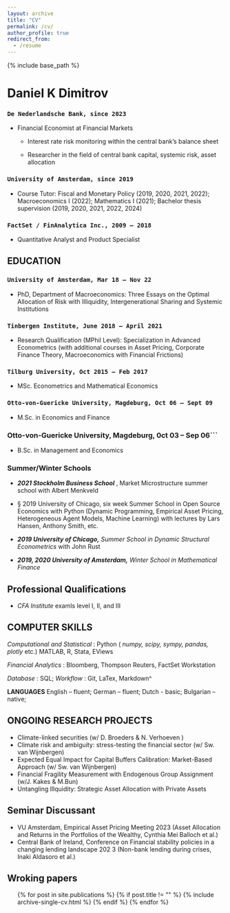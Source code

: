 ```yaml
---
layout: archive
title: "CV"
permalink: /cv/
author_profile: true
redirect_from:
  - /resume
---
```


{% include base_path %}

# Daniel K Dimitrov

### ```De Nederlandsche Bank, since 2023``` 

- Financial Economist at Financial Markets

	- Interest rate risk monitoring within the central bank’s balance sheet

	- Researcher in the field of central bank capital, systemic risk, asset allocation

### ```University of Amsterdam, since 2019```

- Course Tutor: Fiscal and Monetary Policy (2019, 2020, 2021, 2022); Macroeconomics I (2022); Mathematics I (2021); Bachelor thesis supervision (2019, 2020, 2021, 2022, 2024)

### ```FactSet / FinAnalytica Inc., 2009 – 2018``` 

- Quantitative Analyst and Product Specialist 

## EDUCATION

### ```University of Amsterdam, Mar 18 – Nov 22```

- PhD, Department of Macroeconomics: Three Essays on the Optimal Allocation of Risk with Illiquidity, Intergenerational Sharing and Systemic Institutions

### ```Tinbergen Institute, June 2018 – April 2021```

- Research Qualification (MPhil Level): Specialization in Advanced Econometrics (with additional courses in Asset Pricing, Corporate Finance Theory, Macroeconomics with Financial Frictions)

### ```Tilburg University, Oct 2015 – Feb 2017```

- MSc. Econometrics and Mathematical Economics

### ```Otto-von-Guericke University, Magdeburg, Oct 06 – Sept 09```

- M.Sc. in Economics and Finance

### Otto-von-Guericke University, Magdeburg, 0ct 03 – Sep 06```

- B.Sc. in Management and Economics

### Summer/Winter Schools

- **_2021 Stockholm Business School_** , Market Microstructure summer school with Albert Menkveld

- § 2019 University of Chicago, six week Summer School in Open Source Economics with Python (Dynamic Programming, Empirical
Asset Pricing, Heterogeneous Agent Models, Machine Learning) with lectures by Lars Hansen, Anthony Smith, etc.
- **_2019 University of Chicago,_** _Summer School in Dynamic Structural Econometrics_ with John Rust

- **_2019, 2020 University of Amsterdam,_** _Winter School in Mathematical Finance_

## Professional Qualifications

- *_CFA Institute_* examls level I, II, and III 


## COMPUTER SKILLS

_Computational and Statistical_ : Python ( _numpy, scipy, sympy, pandas, plotly_ etc.) MATLAB, R, Stata, EViews

_Financial Analytics_ : Bloomberg, Thompson Reuters, FactSet Workstation

_Database_ : SQL; _Workflow_ : Git, LaTex, Markdown^

**LANGUAGES**
English – fluent; German – fluent; Dutch - basic; Bulgarian – native;


## ONGOING RESEARCH PROJECTS

- Climate-linked securities (w/ D. Broeders & N. Verhoeven )
- Climate risk and ambiguity: stress-testing the financial sector (w/ Sw. van Wijnbergen)
- Expected Equal Impact for Capital Buffers Calibration: Market-Based Approach (w/ Sw. van Wijnbergen)
- Financial Fragility Measurement with Endogenous Group Assignment (w/J. Kakes & M.Bun)
- Untangling Illquidity: Strategic Asset Allocation with Private Assets

## Seminar Discussant

- VU Amsterdam, Empirical Asset Pricing Meeting 2023 (Asset Allocation and Returns in the Portfolios of the Wealthy, Cynthia Mei Balloch et al.)
- Central Bank of Ireland, Conference on Financial stability policies in a changing lending landscape 202 3 (Non-bank lending during crises, Inaki Aldasoro et al.)

## Wroking papers

<ul>
  {% for post in site.publications %}
    {% if post.title != "" %}
      {% include archive-single-cv.html %}
    {% endif %}
  {% endfor %}  
  
